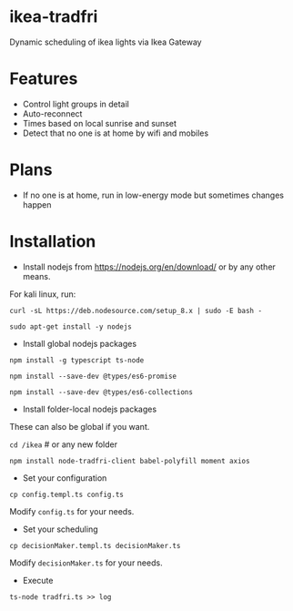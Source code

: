 # ikea-tradfri
Dynamic scheduling of ikea lights via Ikea Gateway

# Features
- Control light groups in detail
- Auto-reconnect
- Times based on local sunrise and sunset
- Detect that no one is at home by wifi and mobiles

# Plans
- If no one is at home, run in low-energy mode but sometimes changes happen

# Installation
- Install nodejs from https://nodejs.org/en/download/ or by any other means.

For kali linux, run:

`curl -sL https://deb.nodesource.com/setup_8.x | sudo -E bash -`

`sudo apt-get install -y nodejs`

- Install global nodejs packages

`npm install -g typescript ts-node`

`npm install --save-dev @types/es6-promise`

`npm install --save-dev @types/es6-collections`

- Install folder-local nodejs packages

These can also be global if you want.

`cd /ikea` # or any new folder

`npm install node-tradfri-client babel-polyfill moment axios`

- Set your configuration

`cp config.templ.ts config.ts`

Modify `config.ts` for your needs.

- Set your scheduling

`cp decisionMaker.templ.ts decisionMaker.ts`

Modify `decisionMaker.ts` for your needs.

- Execute

`ts-node tradfri.ts >> log`
